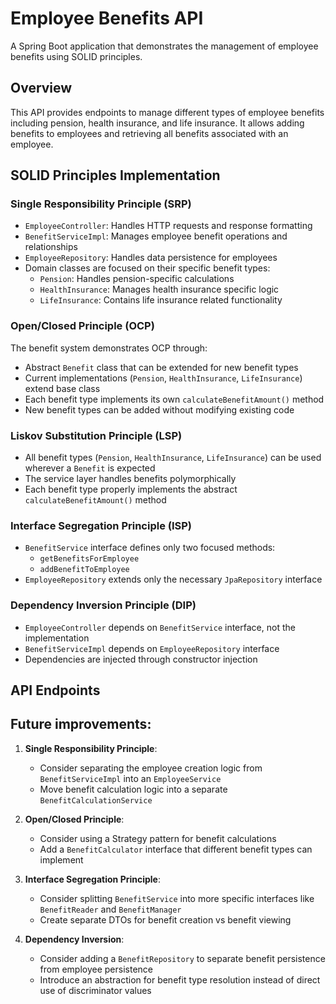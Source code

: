 # Employee Benefits API

A Spring Boot application that demonstrates the management of employee benefits using SOLID principles.

## Overview
This API provides endpoints to manage different types of employee benefits including pension, health insurance, and life insurance. It allows adding benefits to employees and retrieving all benefits associated with an employee.

## SOLID Principles Implementation

### Single Responsibility Principle (SRP)
- `EmployeeController`: Handles HTTP requests and response formatting
- `BenefitServiceImpl`: Manages employee benefit operations and relationships
- `EmployeeRepository`: Handles data persistence for employees
- Domain classes are focused on their specific benefit types:
    - `Pension`: Handles pension-specific calculations
    - `HealthInsurance`: Manages health insurance specific logic
    - `LifeInsurance`: Contains life insurance related functionality

### Open/Closed Principle (OCP)
The benefit system demonstrates OCP through:
- Abstract `Benefit` class that can be extended for new benefit types
- Current implementations (`Pension`, `HealthInsurance`, `LifeInsurance`) extend base class
- Each benefit type implements its own `calculateBenefitAmount()` method
- New benefit types can be added without modifying existing code

### Liskov Substitution Principle (LSP)
- All benefit types (`Pension`, `HealthInsurance`, `LifeInsurance`) can be used wherever a `Benefit` is expected
- The service layer handles benefits polymorphically
- Each benefit type properly implements the abstract `calculateBenefitAmount()` method

### Interface Segregation Principle (ISP)
- `BenefitService` interface defines only two focused methods:
    - `getBenefitsForEmployee`
    - `addBenefitToEmployee`
- `EmployeeRepository` extends only the necessary `JpaRepository` interface

### Dependency Inversion Principle (DIP)
- `EmployeeController` depends on `BenefitService` interface, not the implementation
- `BenefitServiceImpl` depends on `EmployeeRepository` interface
- Dependencies are injected through constructor injection

## API Endpoints

## Future improvements:

1. **Single Responsibility Principle**:
   - Consider separating the employee creation logic from `BenefitServiceImpl` into an `EmployeeService`
   - Move benefit calculation logic into a separate `BenefitCalculationService`

2. **Open/Closed Principle**:
   - Consider using a Strategy pattern for benefit calculations
   - Add a `BenefitCalculator` interface that different benefit types can implement

3. **Interface Segregation Principle**:
   - Consider splitting `BenefitService` into more specific interfaces like `BenefitReader` and `BenefitManager`
   - Create separate DTOs for benefit creation vs benefit viewing

4. **Dependency Inversion**:
   - Consider adding a `BenefitRepository` to separate benefit persistence from employee persistence
   - Introduce an abstraction for benefit type resolution instead of direct use of discriminator values


